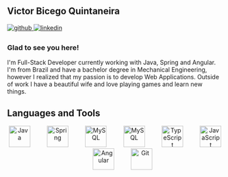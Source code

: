 ## Victor Bicego Quintaneira  
  

<a href="https://github.com/victorbicego" target="_blank">
<img src=https://img.shields.io/badge/github-%2324292e.svg?&style=for-the-badge&logo=github&logoColor=white alt=github style="margin-bottom: 5px;" />
</a>
<a href="https://www.linkedin.com/in/victorbicego/" target="_blank">
<img src=https://img.shields.io/badge/linkedin-%231E77B5.svg?&style=for-the-badge&logo=linkedin&logoColor=white alt=linkedin style="margin-bottom: 5px;" />
</a>  


### Glad to see you here!  
I'm Full-Stack Developer currently working with Java, Spring and Angular. I'm from Brazil and have a bachelor degree in Mechanical Engineering, however I realized that my passion is to develop Web Applications. Outside of work I have a beautiful wife and love playing games and learn new things.  
  

## Languages and Tools  
<div align="center">  
<img src="https://profilinator.rishav.dev/skills-assets/java-original-wordmark.svg" alt="Java" height="50"/>  
&nbsp&nbsp&nbsp&nbsp&nbsp&nbsp&nbsp&nbsp
<img src="https://profilinator.rishav.dev/skills-assets/springio-icon.svg" alt="Spring" height="50"/> 
&nbsp&nbsp&nbsp&nbsp&nbsp&nbsp&nbsp&nbsp
<img src="https://profilinator.rishav.dev/skills-assets/postgresql-original-wordmark.svg" alt="MySQL" height="50"/>  
&nbsp&nbsp&nbsp&nbsp&nbsp&nbsp&nbsp&nbsp
<img src="https://profilinator.rishav.dev/skills-assets/mongodb-original-wordmark.svg" alt="MySQL" height="50"/>  
&nbsp&nbsp&nbsp&nbsp&nbsp&nbsp&nbsp&nbsp
<img src="https://profilinator.rishav.dev/skills-assets/typescript-original.svg" alt="TypeScript" height="50"/>  
&nbsp&nbsp&nbsp&nbsp&nbsp&nbsp&nbsp&nbsp
<img src="https://profilinator.rishav.dev/skills-assets/javascript-original.svg" alt="JavaScript" height="50"/>  
&nbsp&nbsp&nbsp&nbsp&nbsp&nbsp&nbsp&nbsp
<img src="https://profilinator.rishav.dev/skills-assets/angularjs-original.svg" alt="Angular" height="50"/>  
&nbsp&nbsp&nbsp&nbsp&nbsp&nbsp&nbsp&nbsp
<img src="https://profilinator.rishav.dev/skills-assets/git-scm-icon.svg" alt="Git" height="50"/>  
</div>  
  
<br />
